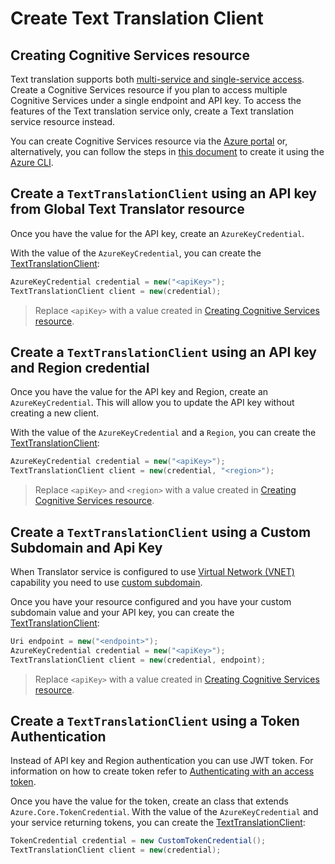 # Create Text Translation Client

## Creating Cognitive Services resource

Text translation supports both [multi-service and single-service access][service_access]. Create a Cognitive Services resource if you plan to access multiple Cognitive Services under a single endpoint and API key. To access the features of the Text translation service only, create a Text translation service resource instead.

You can create Cognitive Services resource via the [Azure portal][cognitive_resource_azure_portal] or, alternatively, you can follow the steps in [this document][cognitive_resource_azure_cli] to create it using the [Azure CLI][azure_cli].

## Create a `TextTranslationClient` using an API key from Global Text Translator resource

Once you have the value for the API key, create an `AzureKeyCredential`.

With the value of the `AzureKeyCredential`, you can create the [TextTranslationClient][translator_client_class]:

```C#
AzureKeyCredential credential = new("<apiKey>");
TextTranslationClient client = new(credential);
```

> Replace `<apiKey>` with a value created in [Creating Cognitive Services resource](#creating-cognitive-services-resource).

## Create a `TextTranslationClient` using an API key and Region credential

Once you have the value for the API key and Region, create an `AzureKeyCredential`. This will allow you to update the API key without creating a new client.

With the value of the `AzureKeyCredential` and a `Region`, you can create the [TextTranslationClient][translator_client_class]:

```C#
AzureKeyCredential credential = new("<apiKey>");
TextTranslationClient client = new(credential, "<region>");
```

> Replace `<apiKey>` and `<region>` with a value created in [Creating Cognitive Services resource](#creating-cognitive-services-resource).

## Create a `TextTranslationClient` using a Custom Subdomain and Api Key

When Translator service is configured to use [Virtual Network (VNET)][translator_vnet] capability you need to use [custom subdomain][custom_subdomain].

Once you have your resource configured and you have your custom subdomain value and your API key, you can create the [TextTranslationClient][translator_client_class]:

```C#
Uri endpoint = new("<endpoint>");
AzureKeyCredential credential = new("<apiKey>");
TextTranslationClient client = new(credential, endpoint);
```

> Replace `<apiKey>` with a value created in [Creating Cognitive Services resource](#creating-cognitive-services-resource).

## Create a `TextTranslationClient` using a Token Authentication

Instead of API key and Region authentication you can use JWT token. For information on how to create token refer to [Authenticating with an access token][translator_token].

Once you have the value for the token, create an class that extends `Azure.Core.TokenCredential`. With the value of the `AzureKeyCredential` and your service returning tokens, you can create the [TextTranslationClient][translator_client_class]:

```C#
TokenCredential credential = new CustomTokenCredential();
TextTranslationClient client = new(credential);
```

[translator_client_class]: https://github.com/Azure/azure-sdk-for-net/blob/main/sdk/translation/Azure.AI.Translation.Text/src/Custom/TextTranslationClient.cs
[translator_vnet]: https://learn.microsoft.com/azure/cognitive-services/translator/reference/v3-0-reference#virtual-network-support
[custom_subdomain]: https://docs.microsoft.com/azure/cognitive-services/authentication#create-a-resource-with-a-custom-subdomain
[translator_token]: https://learn.microsoft.com/azure/cognitive-services/translator/reference/v3-0-reference#authenticating-with-an-access-token
[cognitive_resource_azure_portal]: https://learn.microsoft.com/azure/cognitive-services/cognitive-services-apis-create-account
[cognitive_resource_azure_cli]: https://learn.microsoft.com/azure/cognitive-services/cognitive-services-apis-create-account-cli
[azure_cli]: https://docs.microsoft.com/cli/azure
[service_access]: https://learn.microsoft.com/azure/cognitive-services/cognitive-services-apis-create-account
